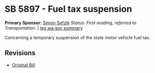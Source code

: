 # SB 5897 - Fuel tax suspension
**Primary Sponsor:** [Simon Sefzik](/person/leg/simon.sefzik.md)
*Status: First reading, referred to Transportation.* | [leg.wa.gov summary](https://app.leg.wa.gov/billsummary?BillNumber=5897&Year=2021)

Concerning a temporary suspension of the state motor vehicle fuel tax.

## Revisions
* [Original Bill](1/)